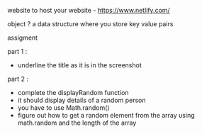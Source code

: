 website to host your website - https://www.netlify.com/

object ? 
a data structure where you store key value pairs

assigment 

part 1 :
- underline the title as it is in the screenshot

part 2 :
- complete the displayRandom function
- it should display details of a random person
- you have to use Math.random()
- figure out how to get a random element from the array using math.random
and the length of the array